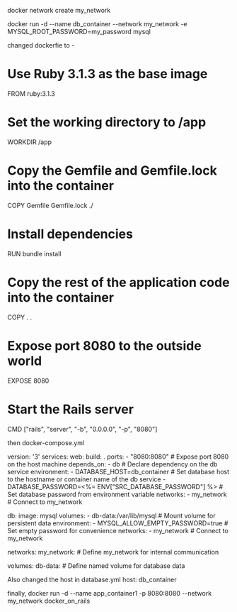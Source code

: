  docker network create my_network
 
 docker run -d --name db_container --network my_network -e MYSQL_ROOT_PASSWORD=my_password mysql
 
 
 
changed dockerfie to -

# Use Ruby 3.1.3 as the base image
FROM ruby:3.1.3

# Set the working directory to /app
WORKDIR /app

# Copy the Gemfile and Gemfile.lock into the container
COPY Gemfile Gemfile.lock ./

# Install dependencies
RUN bundle install

# Copy the rest of the application code into the container
COPY . .

# Expose port 8080 to the outside world
EXPOSE 8080

# Start the Rails server
CMD ["rails", "server", "-b", "0.0.0.0", "-p", "8080"]
 
 
 then docker-compose.yml
 
 version: '3'
services:
  web:
    build: .
    ports:
      - "8080:8080" # Expose port 8080 on the host machine
    depends_on:
      - db # Declare dependency on the db service
    environment:
      - DATABASE_HOST=db_container # Set database host to the hostname or container name of the db service
      - DATABASE_PASSWORD=<%= ENV["SRC_DATABASE_PASSWORD"] %> # Set database password from environment variable
    networks:
      - my_network # Connect to my_network

  db:
    image: mysql
    volumes:
      - db-data:/var/lib/mysql # Mount volume for persistent data
    environment:
      - MYSQL_ALLOW_EMPTY_PASSWORD=true # Set empty password for convenience
    networks:
      - my_network # Connect to my_network

networks:
  my_network: # Define my_network for internal communication

volumes:
  db-data: # Define named volume for database data
  
  
  
Also changed the host in database.yml
 host: db_container
 
 finally,
 docker run -d --name app_container1 -p 8080:8080 --network my_network docker_on_rails  
